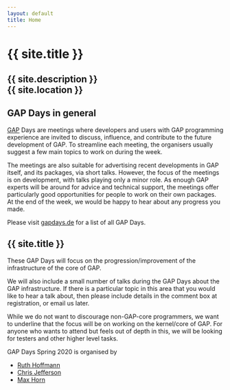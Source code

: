 ```yaml
---
layout: default
title: Home
---
```


# {{ site.title }}

## {{ site.description }}<br> {{ site.location }}

## GAP Days in general

[GAP](https://www.gap-system.org/) Days are meetings where developers and users
with GAP programming experience are invited to discuss, influence, and
contribute to the future development of GAP. To streamline each meeting, the
organisers usually suggest a few main topics to work on during the week.

The meetings are also suitable for advertising recent developments in GAP
itself, and its packages, via short talks.  However, the focus of the meetings
is on development, with talks playing only a minor role.  As enough GAP experts
will be around for advice and technical support, the meetings offer particularly
good opportunities for people to work on their own packages. At the end of the
week, we would be happy to hear about any progress you made.

Please visit [gapdays.de](https://www.gapdays.de) for a list of all GAP Days.

## {{ site.title }}

These GAP Days will focus on the progression/improvement of the infrastructure of the core of GAP.

We will also include a small number of talks during the GAP Days about the GAP infrastructure.
If there is a particular topic in this area that you would like to hear a talk about, then please include details in the comment box at registration, or email us later.

While we do not want to discourage non-GAP-core programmers, we want to underline that the focus will be on working on the kernel/core of GAP.
For anyone who wants to attend but feels out of depth in this, we will be looking for testers and other higher level tasks.

GAP Days Spring 2020 is organised by

* [Ruth Hoffmann](https://rh347.host.cs.st-andrews.ac.uk)
* [Chris Jefferson](https://caj.host.cs.st-andrews.ac.uk)
* [Max Horn](https://www.quendi.de/en/math)

<!--

More detailed information can be found on [the program page]({{ site.baseurl }}/program).


## Registering and visiting

GAP Days Spring 2029 will take place at the {{ site.location }}. Information
about the exact location can be found on [the location
page]({{ site.baseurl }}/location).

## <a name="contact"></a> Contact

If you have questions or suggestions, then please contact the organisers by
email at [gapdays2020-spring@gapdays.de](mailto:gapdays2020-spring@gapdays.de). -->
